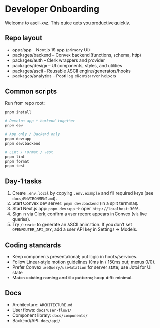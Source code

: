 # Developer Onboarding

Welcome to ascii-xyz. This guide gets you productive quickly.

## Repo layout

- apps/app – Next.js 15 app (primary UI)
- packages/backend – Convex backend (functions, schema, http)
- packages/auth – Clerk wrappers and provider
- packages/design – UI components, styles, and utilities
- packages/ascii – Reusable ASCII engine/generators/hooks
- packages/analytics – PostHog client/server helpers

## Common scripts

Run from repo root:

```bash
pnpm install

# Develop app + backend together
pnpm dev

# App only / Backend only
pnpm dev:app
pnpm dev:backend

# Lint / Format / Test
pnpm lint
pnpm format
pnpm test
```

## Day‑1 tasks

1) Create `.env.local` by copying `.env.example` and fill required keys (see `docs/ENVIRONMENT.md`).
2) Start Convex dev server: `pnpm dev:backend` (in a split terminal).
3) Start Next.js app: `pnpm dev:app` → open `http://localhost:3006`.
4) Sign in via Clerk; confirm a user record appears in Convex (via live queries).
5) Try `/create` to generate an ASCII animation. If you don’t set `OPENROUTER_API_KEY`, add a user API key in Settings → Models.

## Coding standards

- Keep components presentational; put logic in hooks/services.
- Follow Linear‑style motion guidelines (0ms in / 150ms out; menus 0/0).
- Prefer Convex `useQuery/useMutation` for server state; use Jotai for UI state.
- Match existing naming and file patterns; keep diffs minimal.

## Docs

- Architecture: `ARCHITECTURE.md`
- User flows: `docs/user-flows/`
- Component library: `docs/components/`
- Backend/API: `docs/api/`
